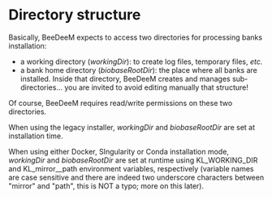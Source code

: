 # Directory structure

Basically, BeeDeeM expects to access two directories for processing banks installation:

* a working directory (_workingDir_): to create log files, temporary files, _etc._
* a bank home directory (_biobaseRootDir_): the place where all banks are installed. Inside that directory, BeeDeeM creates and manages sub-directories... you are invited to avoid editing manually that structure!&#x20;

Of course, BeeDeeM requires read/write permissions on these two directories.

When using the legacy installer, _workingDir_ and _biobaseRootDir_ are set at installation time.

When using either Docker, SIngularity or Conda installation mode, _workingDir_ and _biobaseRootDir_ are set at runtime using KL\_WORKING\_DIR and KL\_mirror\_\_path environment variables, respectively (variable names are case sensitive and there are indeed two underscore characters between "mirror" and "path", this is NOT a typo; more on this later).

